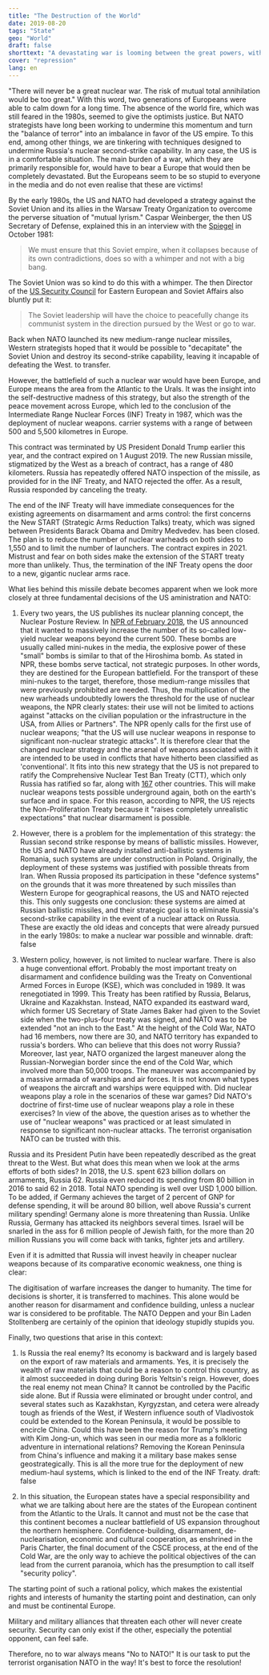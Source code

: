 ```yaml
---
title: "The Destruction of the World"
date: 2019-08-20
tags: "State"
geo: "World"
draft: false
shorttext: "A devastating war is looming between the great powers, with one loser already certain in advance: Europe."
cover: "repression"
lang: en
---
```


"There will never be a great nuclear war. The risk of mutual total annihilation would be too great." With this word, two generations of Europeans were able to calm down for a long time. The absence of the world fire, which was still feared in the 1980s, seemed to give the optimists justice. But NATO strategists have long been working to undermine this momentum and turn the "balance of terror" into an imbalance in favor of the US empire. To this end, among other things, we are tinkering with techniques designed to undermine Russia's nuclear second-strike capability. In any case, the US is in a comfortable situation. The main burden of a war, which they are primarily responsible for, would have to bear a Europe that would then be completely devastated. But the Europeans seem to be so stupid to everyone in the media and do not even realise that these are victims!

By the early 1980s, the US and NATO had developed a strategy against the Soviet Union and its allies in the Warsaw Treaty Organization to overcome the perverse situation of "mutual lyrism." Caspar Weinberger, the then US Secretary of Defense, explained this in an interview with the [Spiegel](https://www.spiegel.de/spiegel/print/d-14333723.html "Mit einem Winseln, nicht mit einem Knall") in October 1981:

> We must ensure that this Soviet empire, when it collapses because of its own contradictions, does so with a whimper and not with a big bang.

The Soviet Union was so kind to do this with a whimper. The then Director of the [US Security Council](https://books.google.de/books?id=yp01AUkrE-gC&pg=PA12&lpg=PA12&dq=%E2%80%9CSoviet+leaders+would+have+to+choose+between+peacefully+changing+their+Communist+system+in+the+direction+followed+by+the+West+or+going+to+war.%E2%80%9D&source=bl&ots=iJKzT9zi73&sig=ACfU3U2zmVipG2wJ8FSYfRRvB-N7mcslGg&hl=fr&sa=X&ved=2ahUKEwjqy8Go9_fjAhUFx4UKHbx2DGAQ6AEwAXoECAkQAQ#v=onepage&q=%E2%80%9CSoviet%20leaders%20would%20have%20to%20choose%20between%20peacefully%20changing%20their%20Communist%20system%20in%20the%20direction%20followed%20by%20the%20West%20or%20going%20to%20war.%E2%80%9D&f=false "The Great Transition") for Eastern European and Soviet Affairs also bluntly put it:

> The Soviet leadership will have the choice to peacefully change its communist system in the direction pursued by the West or go to war.

Back when NATO launched its new medium-range nuclear missiles, Western strategists hoped that it would be possible to "decapitate" the Soviet Union and destroy its second-strike capability, leaving it incapable of defeating the West. to transfer.

However, the battlefield of such a nuclear war would have been Europe, and Europe means the area from the Atlantic to the Urals. It was the insight into the self-destructive madness of this strategy, but also the strength of the peace movement across Europe, which led to the conclusion of the Intermediate Range Nuclear Forces (INF) Treaty in 1987, which was the deployment of nuclear weapons. carrier systems with a range of between 500 and 5,500 kilometres in Europe.

This contract was terminated by US President Donald Trump earlier this year, and the contract expired on 1 August 2019. The new Russian missile, stigmatized by the West as a breach of contract, has a range of 480 kilometers. Russia has repeatedly offered NATO inspection of the missile, as provided for in the INF Treaty, and NATO rejected the offer. As a result, Russia responded by canceling the treaty.

The end of the INF Treaty will have immediate consequences for the existing agreements on disarmament and arms control: the first concerns the New START (Strategic Arms Reduction Talks) treaty, which was signed between Presidents Barack Obama and Dmitry Medvedev. has been closed. The plan is to reduce the number of nuclear warheads on both sides to 1,550 and to limit the number of launchers. The contract expires in 2021. Mistrust and fear on both sides make the extension of the START treaty more than unlikely. Thus, the termination of the INF Treaty opens the door to a new, gigantic nuclear arms race.

What lies behind this missile debate becomes apparent when we look more closely at three fundamental decisions of the US aministration and NATO:

  1. Every two years, the US publishes its nuclear planning concept, the Nuclear Posture Review. In [NPR of February 2018](/static/downloads/2018-nuclear-posture-review-final-report.pdf "NUCLEAR POSTURE REVIEW FEBRUARY 2018"), the US announced that it wanted to massively increase the number of its so-called low-yield nuclear weapons beyond the current 500. These bombs are usually called mini-nukes in the media, the explosive power of these "small" bombs is similar to that of the Hiroshima bomb. As stated in NPR, these bombs serve tactical, not strategic purposes. In other words, they are destined for the European battlefield. For the transport of these mini-nukes to the target, therefore, those medium-range missiles that were previously prohibited are needed. Thus, the multiplication of the new warheads undoubtedly lowers the threshold for the use of nuclear weapons, the NPR clearly states: their use will not be limited to actions against "attacks on the civilian population or the infrastructure in the USA, from Allies or Partners". The NPR openly calls for the first use of nuclear weapons; "that the US will use nuclear weapons in response to significant non-nuclear strategic attacks". It is therefore clear that the changed nuclear strategy and the arsenal of weapons associated with it are intended to be used in conflicts that have hitherto been classified as 'conventional'. It fits into this new strategy that the US is not prepared to ratify the Comprehensive Nuclear Test Ban Treaty (CTT), which only Russia has ratified so far, along with [167](https://www.armscontrol.org/factsheets/test-ban-treaty-at-a-glance "Comprehensive Test Ban Treaty at a Glance")  other countries. This will make nuclear weapons tests possible underground again, both on the earth's surface and in space. For this reason, according to NPR, the US rejects the Non-Proliferation Treaty because it "raises completely unrealistic expectations" that nuclear disarmament is possible.

  2. However, there is a problem for the implementation of this strategy: the Russian second strike response by means of ballistic missiles. However, the US and NATO have already installed anti-ballistic systems in Romania, such systems are under construction in Poland. Originally, the deployment of these systems was justified with possible threats from Iran. When Russia proposed its participation in these "defence systems" on the grounds that it was more threatened by such missiles than Western Europe for geographical reasons, the US and NATO rejected this. This only suggests one conclusion: these systems are aimed at Russian ballistic missiles, and their strategic goal is to eliminate Russia's second-strike capability in the event of a nuclear attack on Russia. These are exactly the old ideas and concepts that were already pursued in the early 1980s: to make a nuclear war possible and winnable.
draft: false

  3. Western policy, however, is not limited to nuclear warfare. There is also a huge conventional effort. Probably the most important treaty on disarmament and confidence building was the Treaty on Conventional Armed Forces in Europe (KSE), which was concluded in 1989. It was renegotiated in 1999. This Treaty has been ratified by Russia, Belarus, Ukraine and Kazakhstan. Instead, NATO expanded its eastward ward, which former US Secretary of State James Baker had given to the Soviet side when the two-plus-four treaty was signed, and NATO was to be extended "not an inch to the East." At the height of the Cold War, NATO had 16 members, now there are 30, and NATO territory has expanded to russia's borders. Who can believe that this does not worry Russia? Moreover, last year, NATO organized the largest maneuver along the Russian-Norwegian border since the end of the Cold War, which involved more than 50,000 troops. The maneuver was accompanied by a massive armada of warships and air forces. It is not known what types of weapons the aircraft and warships were equipped with. Did nuclear weapons play a role in the scenarios of these war games? Did NATO's doctrine of first-time use of nuclear weapons play a role in these exercises? In view of the above, the question arises as to whether the use of "nuclear weapons" was practiced or at least simulated in response to significant non-nuclear attacks. The terrorist organisation NATO can be trusted with this. 

Russia and its President Putin have been repeatedly described as the great threat to the West. But what does this mean when we look at the arms efforts of both sides? In 2018, the U.S. spent 623 billion dollars on armaments, Russia 62. Russia even reduced its spending from 80 billion in 2016 to said 62 in 2018. Total NATO spending is well over USD 1,000 billion. To be added, if Germany achieves the target of 2 percent of GNP for defense spending, it will be around 80 billion, well above Russia's current military spending! Germany alone is more threatening than Russia. Unlike Russia, Germany has attacked its neighbors several times. Israel will be snarled in the ass for 6 million people of Jewish faith, for the more than 20 million Russians you will come back with tanks, fighter jets and artillery. 

Even if it is admitted that Russia will invest heavily in cheaper nuclear weapons because of its comparative economic weakness, one thing is clear:

The digitisation of warfare increases the danger to humanity. The time for decisions is shorter, it is transferred to machines. This alone would be another reason for disarmament and confidence building, unless a nuclear war is considered to be profitable. The NATO Deppen and your Bin Laden Stolltenberg are certainly of the opinion that ideology stupidly stupids you. 

Finally, two questions that arise in this context:

  1. Is Russia the real enemy? Its economy is backward and is largely based on the export of raw materials and armaments. Yes, it is precisely the wealth of raw materials that could be a reason to control this country, as it almost succeeded in doing during Boris Yeltsin's reign. However, does the real enemy not mean China? It cannot be controlled by the Pacific side alone. But if Russia were eliminated or brought under control, and several states such as Kazakhstan, Kyrgyzstan, and cetera were already tough as friends of the West, if Western influence south of Vladivostok could be extended to the Korean Peninsula, it would be possible to encircle China. Could this have been the reason for Trump's meeting with Kim Jong-un, which was seen in our media more as a folkloric adventure in international relations? Removing the Korean Peninsula from China's influence and making it a military base makes sense geostrategically. This is all the more true for the deployment of new medium-haul systems, which is linked to the end of the INF Treaty.
draft: false

  2. In this situation, the European states have a special responsibility and what we are talking about here are the states of the European continent from the Atlantic to the Urals. It cannot and must not be the case that this continent becomes a nuclear battlefield of US expansion throughout the northern hemisphere. Confidence-building, disarmament, de-nuclearisation, economic and cultural cooperation, as enshrined in the Paris Charter, the final document of the CSCE process, at the end of the Cold War, are the only way to achieve the political objectives of the can lead from the current paranoia, which has the presumption to call itself "security policy".

The starting point of such a rational policy, which makes the existential rights and interests of humanity the starting point and destination, can only and must be continental Europe.

Military and military alliances that threaten each other will never create security. Security can only exist if the other, especially the potential opponent, can feel safe.

Therefore, no to war always means "No to NATO!" It is our task to put the terrorist organisation NATO in the way! It's best to force the resolution! 
